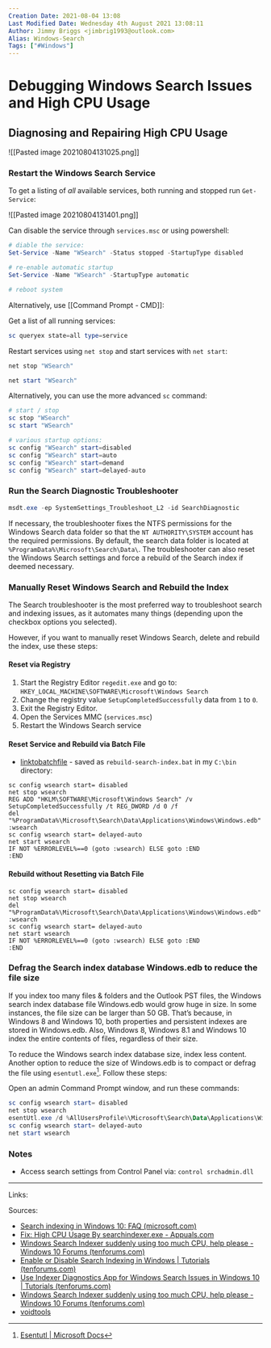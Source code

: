 ```yaml
---
Creation Date: 2021-08-04 13:08
Last Modified Date: Wednesday 4th August 2021 13:08:11
Author: Jimmy Briggs <jimbrig1993@outlook.com>
Alias: Windows-Search
Tags: ["#Windows"]
---
```


# Debugging Windows Search Issues and High CPU Usage

## Diagnosing and Repairing High CPU Usage

![[Pasted image 20210804131025.png]]

### Restart the Windows Search Service

To get a listing of *all* available services, both running and stopped run `Get-Service`:

![[Pasted image 20210804131401.png]]

Can disable the service through `services.msc` or using powershell:

```powershell
# diable the service:
Set-Service -Name "WSearch" -Status stopped -StartupType disabled

# re-enable automatic startup
Set-Service -Name "WSearch" -StartupType automatic

# reboot system

```

Alternatively, use [[Command Prompt - CMD]]:

Get a list of all running services:

```powershell
sc queryex state=all type=service
```

Restart services using `net stop` and start services with `net start`:

```powershell
net stop "WSearch"

net start "WSearch"
```

Alternatively, you can use the more advanced `sc` command:

```powershell
# start / stop
sc stop "WSearch"
sc start "WSearch"

# various startup options:
sc config "WSearch" start=disabled
sc config "WSearch" start=auto
sc config "WSearch" start=demand
sc config "WSearch" start=delayed-auto
```

### Run the Search Diagnostic Troubleshooter

```powershell
msdt.exe -ep SystemSettings_Troubleshoot_L2 -id SearchDiagnostic
```

If necessary, the troubleshooter fixes the NTFS permissions for the Windows Search data folder so that the `NT AUTHORITY\SYSTEM` account has the required permissions. By default, the search data folder is located at `%ProgramData%\Microsoft\Search\Data\`. The troubleshooter can also reset the Windows Search settings and force a rebuild of the Search index if deemed necessary.

### Manually Reset Windows Search and Rebuild the Index

The Search troubleshooter is the most preferred way to troubleshoot search and indexing issues, as it automates many things (depending upon the checkbox options you selected).

However, if you want to manually reset Windows Search, delete and rebuild the index, use these steps:

#### Reset via Registry

1. Start the Registry Editor `regedit.exe` and go to:    `HKEY_LOCAL_MACHINE\SOFTWARE\Microsoft\Windows Search`
2. Change the registry value `SetupCompletedSuccessfully` data from `1` to `0`.
3.  Exit the Registry Editor.
4. Open the Services MMC (`services.msc`)
5. Restart the Windows Search service

#### Reset Service and Rebuild via Batch File

- [linktobatchfile]() - saved as `rebuild-search-index.bat` in my `C:\bin` directory:

```batch
sc config wsearch start= disabled
net stop wsearch
REG ADD "HKLM\SOFTWARE\Microsoft\Windows Search" /v SetupCompletedSuccessfully /t REG_DWORD /d 0 /f
del "%ProgramData%\Microsoft\Search\Data\Applications\Windows\Windows.edb"
:wsearch
sc config wsearch start= delayed-auto
net start wsearch
IF NOT %ERRORLEVEL%==0 (goto :wsearch) ELSE goto :END
:END
```

#### Rebuild without Resetting via Batch File

```batch
sc config wsearch start= disabled
net stop wsearch
del "%ProgramData%\Microsoft\Search\Data\Applications\Windows\Windows.edb"
:wsearch
sc config wsearch start= delayed-auto
net start wsearch
IF NOT %ERRORLEVEL%==0 (goto :wsearch) ELSE goto :END
:END
```

### Defrag the Search index database Windows.edb to reduce the file size

If you index too many files & folders and the Outlook PST files, the Windows search index database file Windows.edb would grow huge in size. In some instances, the file size can be larger than 50 GB. That’s because, in Windows 8 and Windows 10, both properties and persistent indexes are stored in Windows.edb. Also, Windows 8, Windows 8.1 and Windows 10 index the entire contents of files, regardless of their size.

To reduce the Windows search index database size, index less content. Another option to reduce the size of Windows.edb is to compact or defrag the file using `esentutl.exe`[^1]. Follow these steps:

Open an admin Command Prompt window, and run these commands:

```powershell
sc config wsearch start= disabled
net stop wsearch
esentUtl.exe /d %AllUsersProfile%\Microsoft\Search\Data\Applications\Windows\Windows.edb
sc config wsearch start= delayed-auto
net start wsearch
```

### Notes

- Access search settings from Control Panel via: `control srchadmin.dll`

***

Links: 

Sources:
- [Search indexing in Windows 10: FAQ (microsoft.com)](https://support.microsoft.com/en-us/windows/search-indexing-in-windows-10-faq-da061c83-af6b-095c-0f7a-4dfecda4d15a)
- [Fix: High CPU Usage By searchindexer.exe - Appuals.com](https://appuals.com/high-cpu-usage-by-searchindexer-exe/)
- [Windows Search Indexer suddenly using too much CPU, help please - Windows 10 Forums (tenforums.com)](https://www.tenforums.com/performance-maintenance/110422-windows-search-indexer-suddenly-using-too-much-cpu-help-please.html)
- [Enable or Disable Search Indexing in Windows | Tutorials (tenforums.com)](https://www.tenforums.com/tutorials/93666-enable-disable-search-indexing-windows.html)
- [Use Indexer Diagnostics App for Windows Search Issues in Windows 10 | Tutorials (tenforums.com)](https://www.tenforums.com/tutorials/148377-use-indexer-diagnostics-app-windows-search-issues-windows-10-a.html)
- [Windows Search Indexer suddenly using too much CPU, help please - Windows 10 Forums (tenforums.com)](https://www.tenforums.com/performance-maintenance/110422-windows-search-indexer-suddenly-using-too-much-cpu-help-please.html)
- [voidtools](https://www.voidtools.com/)


[^1]: [Esentutl | Microsoft Docs](https://docs.microsoft.com/en-us/previous-versions/windows/it-pro/windows-server-2012-R2-and-2012/hh875546(v=ws.11))